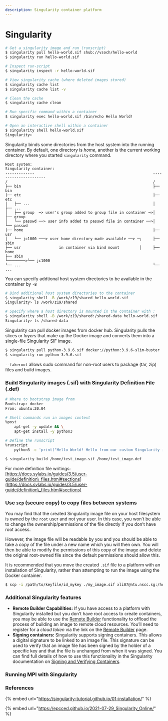 ```yaml
---
description: Singularity container platform
---
```


# Singularity

```bash
# Get a singularity image and run (runscript)
$ singularity pull hello-world.sif shub://vsoch/hello-world
$ singularity run hello-world.sif

# Inspect run-script
$ singularity inspect -r hello-world.sif

# View singularity cache (where deleted images stored)
$ singularity cache list
$ singularity cache list -v

# Clean the cache 
$ singularity cache clean

# Run specific command within a container
$ singularity exec hello-world.sif /bin/echo Hello World!

# Open an interactive shell within a container
$ singularity shell hello-world.sif 
Singularity> 
```

Singularity binds some directories from the host system into the running container. By default, one directory is _home_, another is the current working directory where you started `singularity` command.&#x20;

```
Host system:                                                      Singularity container:
-------------                                                     ----------------------
/                                                                 /
├── bin                                                           ├── bin
├── etc                                                           ├── etc
│   ├── ...                                                       │   ├── ...
│   ├── group  ─> user's group added to group file in container ─>│   ├── group
│   └── passwd ──> user info added to passwd file in container ──>│   └── passwd
├── home                                                          ├── usr
│   └── jc1000 ───> user home directory made available ──> ─┐     ├── sbin
├── usr                 in container via bind mount         │     ├── home
├── sbin                                                    └────────>└── jc1000
└── ...                                                           └── ...

```

You can specify addtional host system directories to be available in the container by `-B`

```bash
# Bind additional host system directories to the container
$ singularity shell -B /work/z19/shared hello-world.sif
Singularity> ls /work/z19/shared

# Specify where a host directory is mounted in the container with :
$ singularity shell -B /work/z19/shared:/shared-data hello-world.sif
Singularity> ls /shared-data
```

Singularity can pull docker images from docker hub.  Singularity pulls the slices or _layers_ that make up the Docker image and converts them into a single-file Singularity SIF image.

```bash
$ singularity pull python-3.9.6.sif docker://python:3.9.6-slim-buster
$ singularity run python-3.9.6.sif
```

`--fakeroot` allows sudo command for non-root users to package (tar, zip) files and build images.

### Build Singularity images (.sif) with Singularity Definition File (.def)

```bash
# Where to bootstrap image from
Bootstrap: docker
From: ubuntu:20.04

# Shell commands run in images context
%post
    apt-get -y update && \
    apt-get install -y python3

# Define the runscript
%runscript
    python3 -c 'print("Hello World! Hello from our custom Singularity image!")'
```

```bash
$ singularity build /home/test_image.sif /home/test_image.def
```

For more definition file writings:\
[https://docs.sylabs.io/guides/3.5/user-guide/definition\_files.html#sections](https://docs.sylabs.io/guides/3.5/user-guide/definition\_files.html#sections)

### Use `scp` (secure copy) to copy files between systems

You may find that the created Singularity image file on your host filesystem is owned by the `root` user and not your user. In this case, you won’t be able to change the ownership/permissions of the file directly if you don’t have root access.

However, the image file will be readable by you and you should be able to take a copy of the file under a new name which you will then own. You will then be able to modify the permissions of this copy of the image and delete the original root-owned file since the default permissions should allow this.

It is recommended that you move the created `.sif` file to a platform with an installation of Singularity, rather than attempting to run the image using the Docker container.

```bash
$ scp -i /path/to/keyfile/id_mykey ./my_image.sif xli07@ntu.nscc.sg:/home/xli072
```

### Additional Singularity features

* **Remote Builder Capabilities:** If you have access to a platform with Singularity installed but you don’t have root access to create containers, you may be able to use the [Remote Builder](https://cloud.sylabs.io/builder) functionality to offload the process of building an image to remote cloud resources. You’ll need to register for a _cloud token_ via the link on the [Remote Builder](https://cloud.sylabs.io/builder) page.
* **Signing containers:** Singularity supports signing containers. This allows a digital signature to be linked to an image file. This signature can be used to verify that an image file has been signed by the holder of a specific key and that the file is unchanged from when it was signed. You can find full details of how to use this functionality in the Singularity documentation on [Signing and Verifying Containers](https://sylabs.io/guides/3.0/user-guide/signNverify.html).

### Running MPI with Singularity&#x20;



### References

{% embed url="https://singularity-tutorial.github.io/01-installation/" %}

{% embed url="https://epcced.github.io/2021-07-29_Singularity_Online/" %}
